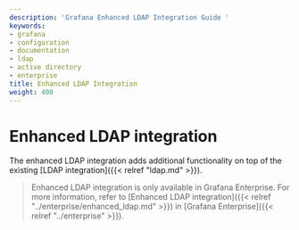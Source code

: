 ```yaml
---
description: 'Grafana Enhanced LDAP Integration Guide '
keywords:
- grafana
- configuration
- documentation
- ldap
- active directory
- enterprise
title: Enhanced LDAP Integration
weight: 400
---
```


# Enhanced LDAP integration

The enhanced LDAP integration adds additional functionality on top of the existing [LDAP integration]({{< relref "ldap.md" >}}).

> Enhanced LDAP integration is only available in Grafana Enterprise. For more information, refer to [Enhanced LDAP integration]({{< relref "../enterprise/enhanced_ldap.md" >}}) in [Grafana Enterprise]({{< relref "../enterprise" >}}).

